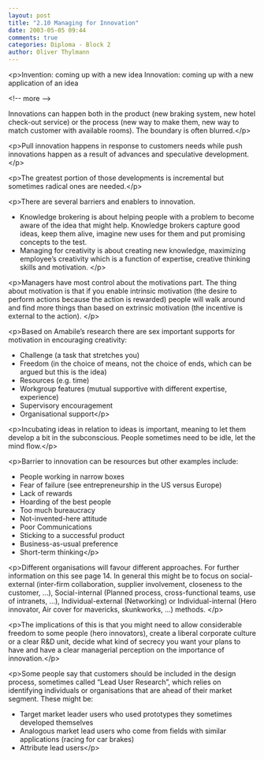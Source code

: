 ```yaml
---
layout: post
title: "2.10 Managing for Innovation"
date: 2003-05-05 09:44
comments: true
categories: Diploma - Block 2
author: Oliver Thylmann
---
```



&lt;p&gt;Invention: coming up with a new idea
Innovation: coming up with a new application of an idea


&lt;!-- more --&gt;


Innovations can happen both in the product (new braking system, new hotel check-out service) or the process (new way to make them, new way to match customer with available rooms). The boundary is often blurred.&lt;/p&gt;

&lt;p&gt;Pull innovation happens in response to customers needs while push innovations happen as a result of advances and speculative development. &lt;/p&gt;

&lt;p&gt;The greatest portion of those developments is incremental but sometimes radical ones are needed.&lt;/p&gt;

&lt;p&gt;There are several barriers and enablers to innovation.
-   Knowledge brokering is about helping people with a problem to become aware of the idea that might help. Knowledge brokers capture good ideas, keep them alive, imagine new uses for them and put promising concepts to the test.
-   Managing for creativity is about creating new knowledge, maximizing employee’s creativity which is a function of expertise, creative thinking skills and motivation. &lt;/p&gt;

&lt;p&gt;Managers have most control about the motivations part. The thing about motivation is that if you enable intrinsic motivation (the desire to perform actions because the action is rewarded) people will walk around and find more things than based on extrinsic motivation (the incentive is external to the action). &lt;/p&gt;

&lt;p&gt;Based on Amabile’s research there are sex important supports for motivation in encouraging creativity:
-   Challenge (a task that stretches you)
-   Freedom (in the choice of means, not the choice of ends, which can be argued but this is the idea)
-   Resources (e.g. time)
-   Workgroup features (mutual supportive with different expertise, experience)
-   Supervisory encouragement
-   Organisational support&lt;/p&gt;

&lt;p&gt;Incubating ideas in relation to ideas is important, meaning to let them develop a bit in the subconscious. People sometimes need to be idle, let the mind flow.&lt;/p&gt;

&lt;p&gt;Barrier to innovation can be resources but other examples include:
-   People working in narrow boxes
-   Fear of failure (see entrepreneurship in the US versus Europe)
-   Lack of rewards
-   Hoarding of the best people
-   Too much bureaucracy
-   Not-invented-here attitude
-   Poor Communications
-   Sticking to a successful product
-   Business-as-usual preference
-   Short-term thinking&lt;/p&gt;

&lt;p&gt;Different organisations will favour different approaches. For further information on this see page 14. In general this might be to focus on social-external (inter-firm collaboration, supplier involvement, closeness to the customer, …), Social-internal (Planned process, cross-functional teams, use of intranets, …), Individual-external (Networking) or Individual-internal (Hero innovator, Air cover for mavericks, skunkworks, …) methods. &lt;/p&gt;

&lt;p&gt;The implications of this is that you might need to allow considerable freedom to some people (hero innovators), create a liberal corporate culture or a clear R&amp;D unit, decide what kind of secrecy you want your plans to have and have a clear managerial perception on the importance of innovation.&lt;/p&gt;

&lt;p&gt;Some people say that customers should be included in the design process, sometimes called “Lead User Research”, which relies on identifying individuals or organisations that are ahead of their market segment. These might be:
-   Target market leader users who used prototypes they sometimes developed themselves
-   Analogous market lead users who come from fields with similar applications (racing for car brakes)
-   Attribute lead users&lt;/p&gt;



